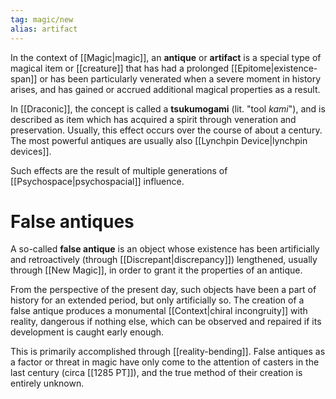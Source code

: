 ```yaml
---
tag: magic/new
alias: artifact
---
```

In the context of [[Magic|magic]], an **antique** or **artifact** is a special type of magical item or [[creature]] that has had a prolonged [[Epitome|existence-span]] or has been particularly venerated when a severe moment in history arises, and has gained or accrued additional magical properties as a result. 

In [[Draconic]], the concept is called a **tsukumogami** (lit. "tool *kami*"), and is described as item which has acquired a spirit through veneration and preservation. Usually, this effect occurs over the course of about a century. The most powerful antiques are usually also [[Lynchpin Device|lynchpin devices]].

Such effects are the result of multiple generations of [[Psychospace|psychospacial]] influence.

# False antiques
A so-called **false antique** is an object whose existence has been artificially and retroactively (through [[Discrepant|discrepancy]]) lengthened, usually through [[New Magic]], in order to grant it the properties of an antique. 

From the perspective of the present day, such objects have been a part of history for an extended period, but only artificially so. The creation of a false antique produces a monumental [[Context|chiral incongruity]] with reality, dangerous if nothing else, which can be observed and repaired if its development is caught early enough.

This is primarily accomplished through [[reality-bending]]. False antiques as a factor or threat in magic have only come to the attention of casters in the last century (circa [[1285 PT]]), and the true method of their creation is entirely unknown. 